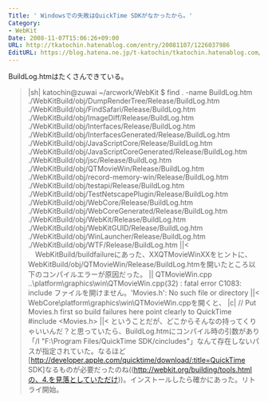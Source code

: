 ```yaml
---
Title: ' Windowsでの失敗はQuickTime SDKがなかったから。'
Category:
- WebKit
Date: 2008-11-07T15:06:26+09:00
URL: http://tkatochin.hatenablog.com/entry/20081107/1226037986
EditURL: https://blog.hatena.ne.jp/t-katochin/tkatochin.hatenablog.com/atom/entry/6653586347154754450
---
```


 BuildLog.htmはたくさんできている。
>|sh|
katochin@zuwai ~/arcwork/WebKit
$ find . -name BuildLog.htm
./WebKitBuild/obj/DumpRenderTree/Release/BuildLog.htm
./WebKitBuild/obj/FindSafari/Release/BuildLog.htm
./WebKitBuild/obj/ImageDiff/Release/BuildLog.htm
./WebKitBuild/obj/Interfaces/Release/BuildLog.htm
./WebKitBuild/obj/InterfacesGenerated/Release/BuildLog.htm
./WebKitBuild/obj/JavaScriptCore/Release/BuildLog.htm
./WebKitBuild/obj/JavaScriptCoreGenerated/Release/BuildLog.htm
./WebKitBuild/obj/jsc/Release/BuildLog.htm
./WebKitBuild/obj/QTMovieWin/Release/BuildLog.htm
./WebKitBuild/obj/record-memory-win/Release/BuildLog.htm
./WebKitBuild/obj/testapi/Release/BuildLog.htm
./WebKitBuild/obj/TestNetscapePlugin/Release/BuildLog.htm
./WebKitBuild/obj/WebCore/Release/BuildLog.htm
./WebKitBuild/obj/WebCoreGenerated/Release/BuildLog.htm
./WebKitBuild/obj/WebKit/Release/BuildLog.htm
./WebKitBuild/obj/WebKitGUID/Release/BuildLog.htm
./WebKitBuild/obj/WinLauncher/Release/BuildLog.htm
./WebKitBuild/obj/WTF/Release/BuildLog.htm
||<
　WebKitBuild/buildfailureにあった、XXQTMovieWinXXをヒントに、WebKitBuild/obj/QTMovieWin/Release/BuildLog.htmを開いたところ以下のコンパイルエラーが原因だった。
>||
QTMovieWin.cpp
..\platform\graphics\win\QTMovieWin.cpp(32) : fatal error C1083: include ファイルを開けません。'Movies.h': No such file or directory
||<
WebCore\platform\graphics\win\QTMovieWin.cppを開くと、
>|c|
// Put Movies.h first so build failures here point clearly to QuickTime
#include <Movies.h>
||<
ということだが、どこからそんなの持ってくりゃいいんだ？と思っていたら、BuildLog.htmにコンパイル時の引数があり「/I "F:\Program Files/QuickTime SDK/cincludes"」なんて存在しないパスが指定されていた。なるほど[http://developer.apple.com/quicktime/download/:title=QuickTime SDK]なるものが必要だったのね((http://webkit.org/building/tools.htmlの、4.を見落としていただけ))。インストールしたら確かにあった。リトライ開始。
